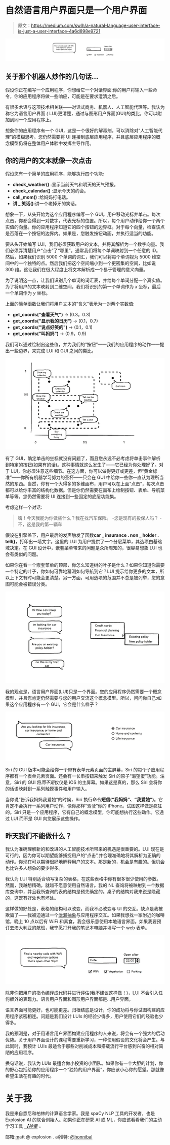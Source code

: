 # 自然语言用户界面只是一个用户界面

> 原文：<https://medium.com/swlh/a-natural-language-user-interface-is-just-a-user-interface-4a6d898e9721>

![](img/e27b7063ff5ff1b16ea93bf3379a07b5.png)

## 关于那个机器人炒作的几句话…

假设你正在编写一个应用程序，你想给它一个对话界面:你的用户将输入一些命令，你的应用程序将做一些响应，可能是在要求澄清之后。

有很多术语与这项技术相关联——对话式商务、机器人、人工智能代理等。我认为称它为语言用户界面 *(* LUI)更清楚，通过与图形用户界面(GUI)的类比，你可以附加到同一个应用程序上。

想象你的应用程序有一个 GUI，这是一个很好的解毒剂，可以消除对“人工智能代理”的模糊思考。您仍然需要将 UI 连接到底层应用程序，并且底层应用程序的概念模型仍将在整体用户体验中发挥主导作用。

## 你的用户的文本就像一次点击

假设您有一个简单的应用程序，能够执行四个功能:

*   **check_weather()** :显示当前天气和明天的天气预报。
*   **check_calendar()** :显示今天的约会。
*   **call_mom()** :给妈妈打电话。
*   **讲 _ 笑话()**:讲一个老掉牙的笑话。

想象一下，从头开始为这个应用程序编写一个 GUI。用户移动光标并单击。每次点击，你都会得到一对数字，代表光标的位置。所以，每个用户动作给你一个两个实值的向量。你的应用程序知道它的四个按钮的边界框。对于每个向量，检查该点是否落在一个按钮的边界内。如果是，您触发按钮动画，并执行适当的功能。

要从头开始编写 LUI，我们必须获取用户的文本，并将其解析为一个数字向量。我们必须弄清楚用户“点击”了“哪里”。通常我们将每个单词映射到一个任意的 ID。然后，如果我们识别 5000 个单词的词汇，我们可以将每个单词视为 5000 维空间中的一个独特的点。然后我们把这个空间缩小到一个更密集的空间，比如说 300 维。这让我们在很大程度上将文本解析成一个易于管理的意义向量。

为了说明这一点，让我们识别几个单词的词汇表，并给每个单词分配一个真实值。为了将用户的文本映射到二维空间，我们将识别的第一个单词作为 *x* 坐标，最后一个单词作为 *y* 坐标。

上面的简单函数让我们将用户文本的“含义”表示为一对两个实数值:

*   **get_coords("查看天气")** → (0.3，0.3)
*   **get_coords("显示我的日历")** → (0.1，0.7)
*   **get_coords("说点好笑的")** → (0.1，0.1)
*   **get_coords("叫妈妈")** → (0.9，0.9)

我们可以通过绘制出这些值，并为我们的“按钮”——我们的应用程序的动作——提出一些边界，来完成 LUI 和 GUI 之间的类比。

![](img/e676466528fdfeffb1d3758a74a717dc.png)

有了 GUI，确定单击的坐标就没有问题了，而且您永远不必考虑将单击事件解析到特定的按钮(如果有的话)。这种事情就这么发生了——它已经为你处理好了。对于 LUI，你必须注意这些细节。在这方面，你可以做得更好或更差，但“黄金标准”——你所有机器学习努力的圣杯——只会在 GUI 中给你一些你一直认为理所当然的东西。当然，你有一个大得多的多维画布，用户可以在上面“点击”，每次点击都可以给你丰富的结构化数据。但是你仍然需要在画布上绘制按钮、表单、导航菜单等等。您仍然需要将 UI 连接到一些固定的底层功能集。

考虑这样一个对话:

> 嗨！今天我能为你做些什么？我在找汽车保险。
> -您是现有的投保人吗？
> -不，这是我的第一辆车

假设在引擎盖下，用户最后的发声触发了函数**car _ insurance . non _ holder . tell()**，打印出一墙文字。这里的 LUI 为用户提供了一个分层菜单，其选项由基础域决定。在 GUI 设计中，嵌套菜单带来的问题是众所周知的，很容易想象 LUI 也会有类似的问题。

如果你在看一个嵌套菜单的顶部，你怎么知道树的叶子是什么？如果你知道你需要一个特定的叶子，你如何可靠地猜测如何导航到它？LUI 提示给你更多的文本，所以上下文有时可能会更清楚。另一方面，可用选项的范围并不总是被列举，您的意图可能会被错误分类。

![](img/e98be1fa2ed9dfe91480317c00bb2d52.png)

我的观点是，语言用户界面(LUI)只是一个界面。您的应用程序仍然需要一个概念模型，并且您肯定仍然需要与您的用户交流这个概念模型。所以，问问你自己:如果这个应用程序有一个 GUI，它会是什么样子？

![](img/80e7df59c2b5eeeac1b3baa8b187a9ee.png)

Siri 的 GUI 版本可能会给你一个带有表单元素页面的主屏幕，Siri 的每个子应用程序都有一个表单元素页面。还会有一长串按钮来触发 Siri 的原子“渴望蛋”功能。注意，Siri 的 GUI 将*而不是*仅仅是 iOS 的主屏幕。如果这是真的，那么 Siri 会将你的话语映射到一系列触摸事件和用户输入。

当你说“告诉我妈妈我爱她”的时候，Siri 执行命令**短信(“我妈妈”、“我爱她”)**。它肯定不会执行一系列用户动作，像你那样“驾驶”你的 iPhone。试图这样做是疯狂的。Siri 只是一个应用程序，它有自己的概念模型，你可能想执行这些动作。它通过 LUI 而不是 GUI 向您展示这些操作。

## 昨天我们不能做什么？

我认为准确理解新的和改进的人工智能技术所带来的机遇是很重要的。LUI 现在是可行的，因为你可以期望能够捕捉用户的“点击”,并合理准确地将其解析为正确的动作。你现在可以期待很好地解释用户的文本。那是新的，机会是有趣的。但机会也比许多人想象的要少得多。

我认为 LUI 特别适合填写复杂的表格，在这些表格中你有很多很少使用的参数。然而，我越想精确，就越不愿意使用自然语言。我的 NL 查询将被映射到一个数据库查询中，并且我所查询的表的结构是预先确定的。桌子的结构对我来说是隐藏的，这既有好处也有坏处。

这样做的好处是，表格的结构可以改变，而我不必改变与 UI 的交互。缺点是我被欺骗了——我被迫通过一个[泄漏抽象](http://www.joelonsoftware.com/articles/LeakyAbstractions.html)与应用程序交互。如果我想找一家附近的咖啡馆，晚上 10 点以后有 WiFi 和素食，我会很乐意使用本地语言界面。如果我要预订去澳大利亚的航班，我宁愿打开我的笔记本电脑并填写一个 web 表单。

![](img/e7e47f1ab7582959fa5c52e245a71a08.png)

除非你把用户的指令编译成代码并进行评估(我不建议这样做！)，LUI 不会引入任何额外的表现力。语言用户界面和图形用户界面都是…用户界面。

语言界面可能更好，也可能更差。归根结底是设计，你的成功将与你试图构建的应用程序紧密相连。问题是我们设计 LUIs 的经验少得多，用户使用它们的经验也少得多。

我的预测是，对于用语言用户界面构建应用程序的人来说，将会有一个强大的后动优势。关于用户界面设计的课程需要重新学习，一种使用假设的文化将会产生。与此同时，我预计 LUIs 最适合于那些对削减成本和搭载流行平台感到兴奋的相对简陋的应用程序。

换句话说，我认为 LUIs 最适合做小投资的小团队。如果你有一个大胆的计划，你的野心包括给你的应用程序一个“独特的用户界面”，你应该小心你的愿望。那就像希望生活在有趣的时代。

# 关于我

我是来自悉尼和柏林的计算语言学家。我是 spaCy NLP 工具的开发者，也是 Explosion AI 的联合创始人。如果你正在研究 AI 或 ML，你应该看看我们的主动学习工具 [*【神童*](https://prodi.gy) *。*

邮箱:[m](mailto:honnibal@gmail.com)att @ explosion . ai推特: [@honnibal](https://twitter.com/honnibal)